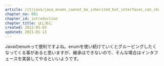 ```yaml
---
article: /it/java/java_enums_cannot_be_inherited_but_interfaces_can_chapters
chapter_no: 001
chapter_id: introduction
chapter_title: はじめに
created: 2012-05-03
updated: 2021-01-13
---
```

Javaのenumって便利ですよね。enumを使い続けていくとグルーピングしたくなってくる事があると思いますが、継承はできないので、そんな場合はインタフェースを実装してやるといいようです。
